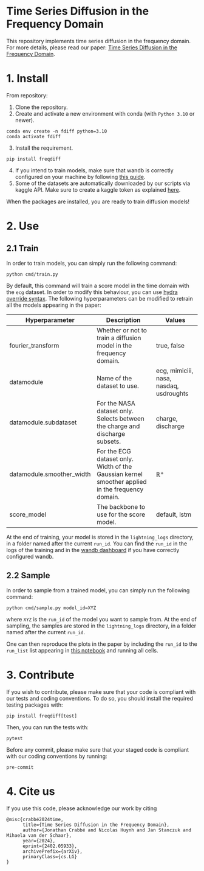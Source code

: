 # Time Series Diffusion in the Frequency Domain

This repository implements time series diffusion in the frequency domain.
For more details, please read our paper: [Time Series Diffusion in the Frequency Domain](https://arxiv.org/abs/2402.05933).
 
# 1. Install


From repository:
1. Clone the repository.
2. Create and activate a new environment with conda (with `Python 3.10` or newer).

```shell
conda env create -n fdiff python=3.10
conda activate fdiff
```
3. Install the requirement.
```shell
pip install freqdiff
```

4. If you intend to train models, make sure that wandb is correctly configured on your machine by following [this guide](https://docs.wandb.ai/quickstart). 
5. Some of the datasets are automatically downloaded by our scripts via kaggle API. Make sure to create a kaggle token as explained [here](https://towardsdatascience.com/downloading-datasets-from-kaggle-for-your-ml-project-b9120d405ea4).

When the packages are installed, you are ready to train diffusion models!

# 2. Use

## 2.1 Train
In order to train models, you can simply run the following command:

```shell
python cmd/train.py 
```

By default, this command will train a score model in the time domain with the `ecg` dataset. In order to modify this behaviour, you can use [hydra override syntax](https://hydra.cc/docs/advanced/override_grammar/basic/). The following hyperparameters can be modified to retrain all the models appearing in the paper:

| Hyperparameter | Description | Values |
|----------------|-------------|---------------|
|fourier_transform | Whether or not to train a diffusion model in the frequency domain. | true, false |
| datamodule | Name of the dataset to use. | ecg, mimiciii, nasa, nasdaq, usdroughts|
| datamodule.subdataset | For the NASA dataset only. Selects between the charge and discharge subsets. | charge, discharge |
| datamodule.smoother_width | For the ECG dataset only. Width of the Gaussian kernel smoother applied in the frequency domain. | $\mathbb{R}^+$
| score_model | The backbone to use for the score model. | default, lstm |

At the end of training, your model is stored in the `lightning_logs` directory, in a folder named after the current `run_id`. You can find the `run_id` in the logs of the training and in the [wandb dashboard](https://wandb.ai/) if you have correctly configured wandb.

## 2.2 Sample

In order to sample from a trained model, you can simply run the following command:

```shell
python cmd/sample.py model_id=XYZ
```
    
where `XYZ` is the `run_id` of the model you want to sample from. At the end of sampling, the samples are stored in the `lightning_logs` directory, in a folder named after the current `run_id`. 

One can then reproduce the plots in the paper by including the  `run_id` to the `run_list` list appearing in [this notebook](notebooks/results.ipynb) and running all cells.

# 3. Contribute

If you wish to contribute, please make sure that your code is compliant with our tests and coding conventions. To do so, you should install the required testing packages with:

```shell
pip install freqdiff[test]
```

Then, you can run the tests with:

```shell
pytest
```

Before any commit, please make sure that your staged code is compliant with our coding conventions by running:

```shell
pre-commit
```

# 4. Cite us
If you use this code, please acknowledge our work by citing

```
@misc{crabbé2024time,
      title={Time Series Diffusion in the Frequency Domain}, 
      author={Jonathan Crabbé and Nicolas Huynh and Jan Stanczuk and Mihaela van der Schaar},
      year={2024},
      eprint={2402.05933},
      archivePrefix={arXiv},
      primaryClass={cs.LG}
}
```
